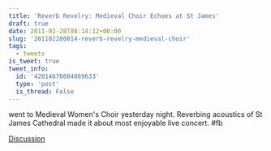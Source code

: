 ```yaml
---
title: 'Reverb Revelry: Medieval Choir Echoes at St James'
draft: true
date: 2011-02-28T08:14:12+00:00
slug: '201102280814-reverb-revelry-medieval-choir'
tags:
  - tweets
is_tweet: true
tweet_info:
  id: '42014670604869633'
  type: 'post'
  is_thread: False
---
```




went to Medieval Women's Choir yesterday night. Reverbing acoustics of St James Cathedral made it about most enjoyable live concert. #fb

[Discussion](https://x.com/sytelus/status/42014670604869633)
